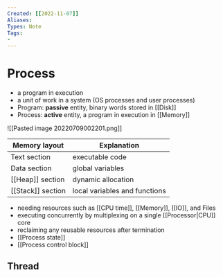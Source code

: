 ```yaml
---
Created: [[2022-11-07]]
Aliases: 
Types: Note
Tags: 
- 
---
```

# Process
- a program in execution
- a unit of work in a system (OS processes and user processes)
- Program: **passive** entity, binary words stored in [[Disk]]
- Process: **active** entity, a program in execution in [[Memory]]

![[Pasted image 20220709002201.png]]

| Memory layout     | Explanation                   |
| ----------------- | ----------------------------- |
| Text section      | executable code               |
| Data section      | global variables              |
| [[Heap]] section  | dynamic allocation            |
| [[Stack]] section | local variables and functions |

- needing resources such as [[CPU time]], [[Memory]], [[IO]], and Files
- executing concurrently by multiplexing on a single [[Processor|CPU]] core
- reclaiming any reusable resources after termination
- [[Process state]]
- [[Process control block]]

## Thread
